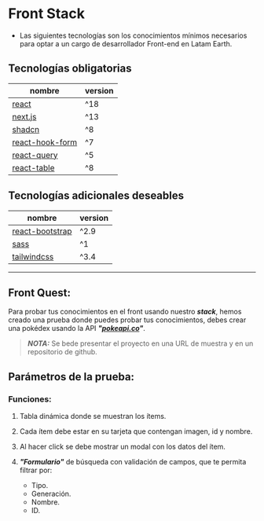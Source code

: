 


# Front Stack


- Las siguientes tecnologías son los conocimientos mínimos necesarios para optar a un cargo de desarrollador Front-end en Latam Earth.


## Tecnologías obligatorias

| nombre | version |
|----------|-------|
| [react](https://react.dev/)    | ^18   |
| [next.js](https://nextjs.org/)    | ^13   |
| [shadcn](https://ui.shadcn.com/)    | ^8   |
| [react-hook-form](https://react-hook-form.com/)    | ^7  |
| [react-query](https://www.npmjs.com/package/@tanstack/react-query)    | ^5   |
| [react-table](https://www.npmjs.com/package/@tanstack/react-table)    | ^8   |



## Tecnologías adicionales deseables

| nombre | version |
|----------|-------|
| [react-bootstrap](https://react-bootstrap.netlify.app/)    | ^2.9 |
| [sass](https://www.npmjs.com/package/sass)    | ^1   |
| [tailwindcss](https://www.npmjs.com/package/tailwindcss)    | ^3.4 |


____
## Front Quest:


Para probar tus conocimientos en el front usando nuestro ***stack***, hemos creado una prueba donde puedes probar tus conocimientos, debes crear una pokédex usando la API ***"[pokeapi.co](https://pokeapi.co/)"***.

> ***NOTA:*** Se bede presentar el proyecto en una URL de muestra y en un repositorio de github.


## Parámetros de la prueba:


### Funciones:

1. Tabla dinámica donde se muestran los ítems.

2.  Cada ítem debe estar en su tarjeta que contengan imagen, id y nombre.

3. Al hacer click se debe mostrar un modal con los datos del ítem.

2. ***"Formulario"*** de búsqueda con validación de campos, que te permita filtrar por:

	- Tipo.
	- Generación.
	- Nombre.
	- ID.
